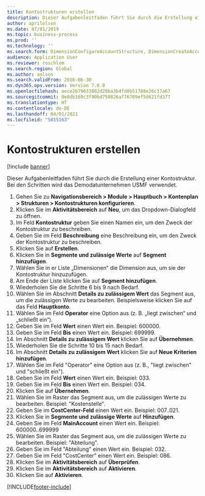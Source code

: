 ```yaml
---
title: Kontostrukturen erstellen
description: Dieser Aufgabenleitfaden führt Sie durch die Erstellung einer Kontostruktur.
author: aprilolson
ms.date: 07/01/2019
ms.topic: business-process
ms.prod: ''
ms.technology: ''
ms.search.form: DimensionConfigureAccountStructure, DimensionCreateAccountStructure, DimensionHierarchyAddLevel, DimensionHierarchyConstraintActivate
audience: Application User
ms.reviewer: roschlom
ms.search.region: Global
ms.author: aolson
ms.search.validFrom: 2016-06-30
ms.dyn365.ops.version: Version 7.0.0
ms.openlocfilehash: aece2b79633802d28ba3b4fd8b51788e26c17a67
ms.sourcegitcommit: 0e8db169c3f90bd750826af76709ef5d621fd377
ms.translationtype: HT
ms.contentlocale: de-DE
ms.lasthandoff: 04/01/2021
ms.locfileid: "5815163"
---
```

# <a name="create-account-structures"></a>Kontostrukturen erstellen

[!include [banner](../../includes/banner.md)]

Dieser Aufgabenleitfaden führt Sie durch die Erstellung einer Kontostruktur. Bei den Schritten wird das Demodatunternehmen USMF verwendet.

1. Gehen Sie zu **Navigationsbereich > Module > Hauptbuch > Kontenplan > Strukturen > Kontostrukturen konfigurieren**.
2. Klicken Sie im **Aktivitätsbereich** auf **Neu**, um das Dropdown-Dialogfeld zu öffnen.
3. Im Feld **Kontostruktur** geben Sie einen Namen ein, um den Zweck der Kontostruktur zu beschreiben.
4. Geben Sie im Feld **Beschreibung** eine Beschreibung ein, um den Zweck der Kontostruktur zu beschreiben.
5. Klicken Sie auf **Erstellen**.
6. Klicken Sie in **Segmente und zulässige Werte** auf **Segment hinzufügen**.
7. Wählen Sie in er Liste „Dimensionen“ die Dimension aus, um sie der Kontostruktur hinzuzufügen.
8. Am Ende der Liste klicken Sie auf **Segment hinzufügen**.
9. Wiederholen Sie die Schritte 6 bis 9 nach Bedarf.
10. Wählen Sie im Abschnitt **Details zu zulässigem Wert** das Segment aus, um die zulässigen Werte zu bearbeiten.
    Beispielsweise klicken Sie auf das Feld **Hauptkonto**.  
11. Wählen Sie im Feld **Operator** eine Option aus (z. B. „liegt zwischen“ und „schließt ein“).
12. Geben Sie im Feld **Wert** einen Wert ein. Beispiel: 600000.  
13. Geben Sie im Feld **Bis** einen Wert ein. Beispiel: 699999.  
14. Im Abschnitt **Details zu zulässigem Wert** klicken Sie auf **Übernehmen**.
15. Wiederholen Sie die Schritte 10 bis 15 nach Bedarf.  
16. Im Abschnitt **Details zu zulässigem Wert** klicken Sie auf **Neue Kriterien hinzufügen**.
17. Wählen Sie im Feld "Operator" eine Option aus (z. B., "liegt zwischen" und "schließt ein").
18. Geben Sie im Feld **Wert** einen Wert ein. Beispiel: 033.  
19. Geben Sie im Feld **Bis** einen Wert ein. Beispiel: 034.  
20. Klicken Sie auf **Übernehmen**.
21. Wählen Sie im Raster das Segment aus, um die zulässigen Werte zu bearbeiten. Beispiel: "Kostenstelle".  
22. Geben Sie im **CostCenter-Feld** einen Wert ein. Beispiel: 007..021.  
23. Klicken Sie in **Segmente und zulässige Werte** auf **Hinzufügen**.
24. Geben Sie im Feld **MainAccount** einen Wert ein. Beispiel: 600000..699999  
25. Wählen Sie im Raster das Segment aus, um die zulässigen Werte zu bearbeiten. Beispiel: "Abteilung".  
26. Geben Sie im Feld "Abteilung" einen Wert ein. Beispiel: 032.  
27. Geben Sie im Feld "CostCenter" einen Wert ein. Beispiel: 086.  
28. Klicken Sie im **Aktivitätsbereich** auf **Überprüfen**.
29. Klicken Sie im **Aktivitätsbereich** auf **Aktivieren**.
30. Klicken Sie auf **Aktivieren**.



[!INCLUDE[footer-include](../../../includes/footer-banner.md)]